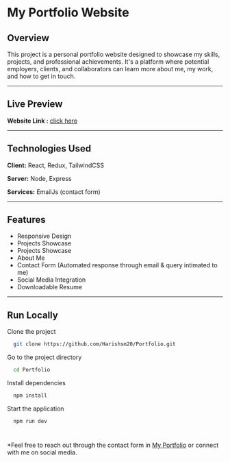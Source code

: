 
# My Portfolio Website 

## Overview
This project is a personal portfolio website designed to showcase my skills, projects, and professional achievements. It's a platform where potential employers, clients, and collaborators can learn more about me, my work, and how to get in touch.

---

## Live Preview

**Website Link :** [click here](https://harishsm-portfolio.netlify.app/)  

---
## Technologies Used

**Client:** React, Redux, TailwindCSS

**Server:** Node, Express

**Services:** EmailJs (contact form)

---
## Features

- Responsive Design
- Projects Showcase
- Projects Showcase
- About Me
- Contact Form (Automated response through email & query intimated to me)
- Social Media Integration
- Downloadable Resume

---
## Run Locally

Clone the project

```bash
  git clone https://github.com/Harishsm20/Portfolio.git
```

Go to the project directory

```bash
  cd Portfolio
```

Install dependencies

```bash
  npm install
```

Start the application

```bash
  npm run dev
```


#

*Feel free to reach out through the contact form in [My Portfolio](https://sanjith-portfolio.netlify.app/) or connect with me on social media.

